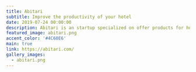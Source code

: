 ```yaml
---
title: Abitari
subtitle: Improve the productivity of your hotel
date: 2019-07-24 00:00:00
description: Abitari is an startup specialized on offer products for hotels. With several products, can improve the performace of the housekeeping department or the reception.
featured_image: abitari.png
accent_color: '#4C60E6'
main: true
link: https://abitari.com/
gallery_images:
  - abitari.png
---
```

